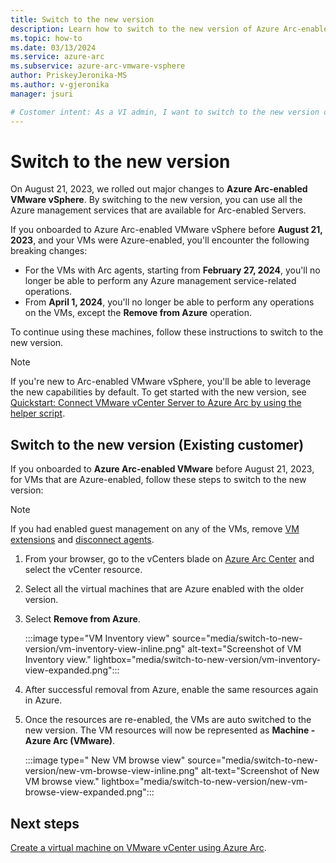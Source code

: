```yaml
---
title: Switch to the new version
description: Learn how to switch to the new version of Azure Arc-enabled VMware vSphere and use its capabilities.
ms.topic: how-to 
ms.date: 03/13/2024
ms.service: azure-arc
ms.subservice: azure-arc-vmware-vsphere
author: PriskeyJeronika-MS
ms.author: v-gjeronika
manager: jsuri

# Customer intent: As a VI admin, I want to switch to the new version of Arc-enabled VMware vSphere and leverage the associated capabilities.
---
```


# Switch to the new version

On August 21, 2023, we rolled out major changes to **Azure Arc-enabled VMware vSphere**. By switching to the new version, you can use all the Azure management services that are available for Arc-enabled Servers.

If you onboarded to Azure Arc-enabled VMware vSphere before **August 21, 2023**, and your VMs were Azure-enabled, you'll encounter the following breaking changes:

- For the VMs with Arc agents, starting from **February 27, 2024**, you'll no longer be able to perform any Azure management service-related operations.  
- From **April 1, 2024**, you'll no longer be able to perform any operations on the VMs, except the **Remove from Azure** operation. 

To continue using these machines, follow these instructions to switch to the new version.

> [!NOTE]
> If you're new to Arc-enabled VMware vSphere, you'll be able to leverage the new capabilities by default. To get started with the new version, see [Quickstart: Connect VMware vCenter Server to Azure Arc by using the helper script](quick-start-connect-vcenter-to-arc-using-script.md). 


## Switch to the new version (Existing customer)

If you onboarded to **Azure Arc-enabled VMware** before August 21, 2023, for VMs that are Azure-enabled, follow these steps to switch to the new version: 

>[!Note]
>If you had enabled guest management on any of the VMs, remove [VM extensions](/azure/azure-arc/vmware-vsphere/remove-vcenter-from-arc-vmware#step-1-remove-vm-extensions) and [disconnect agents](/azure/azure-arc/vmware-vsphere/remove-vcenter-from-arc-vmware#step-2-disconnect-the-agent-from-azure-arc).

1. From your browser, go to the vCenters blade on [Azure Arc Center](https://portal.azure.com/#view/Microsoft_Azure_HybridCompute/AzureArcCenterBlade/~/overview) and select the vCenter resource. 

2. Select all the virtual machines that are Azure enabled with the older version.  

3. Select **Remove from Azure**.  

    :::image type="VM Inventory view" source="media/switch-to-new-version/vm-inventory-view-inline.png" alt-text="Screenshot of VM Inventory view." lightbox="media/switch-to-new-version/vm-inventory-view-expanded.png":::

4. After successful removal from Azure, enable the same resources again in Azure.

5. Once the resources are re-enabled, the VMs are auto switched to the new version. The VM resources will now be represented as **Machine - Azure Arc (VMware)**.

    :::image type=" New VM browse view" source="media/switch-to-new-version/new-vm-browse-view-inline.png" alt-text="Screenshot of New VM browse view." lightbox="media/switch-to-new-version/new-vm-browse-view-expanded.png":::
 
## Next steps

[Create a virtual machine on VMware vCenter using Azure Arc](/azure/azure-arc/vmware-vsphere/quick-start-create-a-vm).